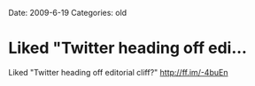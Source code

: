 Date: 2009-6-19
Categories: old

# Liked "Twitter heading off edi...

Liked "Twitter heading off editorial cliff?" <a href="http://ff.im/-4buEn" rel="nofollow">http://ff.im/-4buEn</a>
